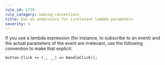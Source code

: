```yaml
---
rule_id: 1739
rule_category: naming-conventions
title: Use an underscore for irrelevant lambda parameters
severity: 3
---
```

If you use a lambda expression (for instance, to subscribe to an event) and the actual parameters of the event are irrelevant, use the following convention to make that explicit:

	button.Click += (_, __) => HandleClick();
